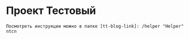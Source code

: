 # Проект Тестовый
    Посмотреть инструкции можно в папке [tt-blog-link]: /helper "Helper"
    ntcn
    
